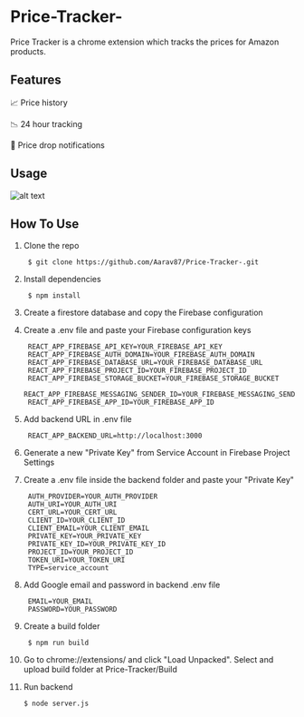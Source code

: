 # Price-Tracker-

Price Tracker is a chrome extension which tracks the prices for Amazon products.

## Features

📈 Price history

📉 24 hour tracking

🔔 Price drop notifications

## Usage

![alt text](https://github.com/aarav87/Price-Tracker-/blob/master/readme.png?raw=true)

## How To Use

1. Clone the repo

        $ git clone https://github.com/Aarav87/Price-Tracker-.git

2. Install dependencies

        $ npm install

3. Create a firestore database and copy the Firebase configuration

4. Create a .env file and paste your Firebase configuration keys

        REACT_APP_FIREBASE_API_KEY=YOUR_FIREBASE_API_KEY
        REACT_APP_FIREBASE_AUTH_DOMAIN=YOUR_FIREBASE_AUTH_DOMAIN
        REACT_APP_FIREBASE_DATABASE_URL=YOUR_FIREBASE_DATABASE_URL
        REACT_APP_FIREBASE_PROJECT_ID=YOUR_FIREBASE_PROJECT_ID
        REACT_APP_FIREBASE_STORAGE_BUCKET=YOUR_FIREBASE_STORAGE_BUCKET
        REACT_APP_FIREBASE_MESSAGING_SENDER_ID=YOUR_FIREBASE_MESSAGING_SENDER_ID
        REACT_APP_FIREBASE_APP_ID=YOUR_FIREBASE_APP_ID

5. Add backend URL in .env file

        REACT_APP_BACKEND_URL=http://localhost:3000

6. Generate a new "Private Key" from Service Account in Firebase Project Settings

7. Create a .env file inside the backend folder and paste your "Private Key"

        AUTH_PROVIDER=YOUR_AUTH_PROVIDER
        AUTH_URI=YOUR_AUTH_URI
        CERT_URL=YOUR_CERT_URL
        CLIENT_ID=YOUR_CLIENT_ID
        CLIENT_EMAIL=YOUR_CLIENT_EMAIL
        PRIVATE_KEY=YOUR_PRIVATE_KEY
        PRIVATE_KEY_ID=YOUR_PRIVATE_KEY_ID
        PROJECT_ID=YOUR_PROJECT_ID
        TOKEN_URI=YOUR_TOKEN_URI
        TYPE=service_account

8. Add Google email and password in backend .env file

        EMAIL=YOUR_EMAIL
        PASSWORD=YOUR_PASSWORD

9. Create a build folder

        $ npm run build

10. Go to chrome://extensions/ and click "Load Unpacked". Select and upload build folder at Price-Tracker/Build

11. Run backend

        $ node server.js

